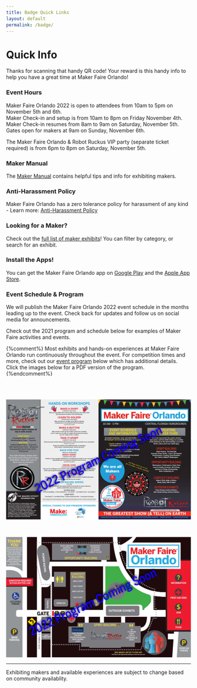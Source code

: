 ```yaml
---
title: Badge Quick Links
layout: default
permalink: /badge/
---
```


# Quick Info
Thanks for scanning that handy QR code! Your reward is this handy info to help you have a great time at Maker Faire Orlando!

### Event Hours
Maker Faire Orlando 2022 is open to attendees from 10am to 5pm on November 5th and 6th.<br>
Maker Check-in and setup is from 10am to 8pm on Friday November 4th.<br>
Maker Check-in resumes from 8am to 9am on Saturday, November 5th.<br>
Gates open for makers at 9am on Sunday, November 6th.<br>

The Maker Faire Orlando & Robot Ruckus VIP party (separate ticket required) is from 6pm to 8pm on Saturday, November 5th.

### Maker Manual
The [Maker Manual](/maker-manual) contains helpful tips and info for exhibiting makers.

### Anti-Harassment Policy

Maker Faire Orlando has a zero tolerance policy for harassment of any kind - Learn more: [Anti-Harassment Policy](/anti-harassment/)

### Looking for a Maker?
Check out the [full list of maker exhibits](/makers)! You can filter by category, or search for an exhibit.

### Install the Apps!
You can get the Maker Faire Orlando app on [Google Play](https://play.google.com/store/apps/details?id=com.makerfaireorlando.mforlando&hl=en_US&gl=US) and the [Apple App Store](https://apps.apple.com/us/app/maker-faire-orlando/id913046166).

### Event Schedule & Program

We will publish the Maker Faire Orlando 2022 event schedule in the months leading up to the event. Check back for updates and follow us on social media for announcements.

Check out the 2021 program and schedule below for examples of Maker Faire activities and events.

{%comment%}
Most exhibits and hands-on experiences at Maker Faire Orlando run continuously throughout the event. For competition times and more, check out our [event program](/program) below which has additional details. Click the images below for a PDF version of the program.
{%endcomment%}

<br><br>

<a href="/assets/images/program/MFO_2021_Program_v3.pdf"><img src="/assets/images/program/MFO_2021_Program_Page_1-web-coming-soon.jpg" alt="Maker Faire Orlando 2021 event program page 1" width="800" /></a>

<br>

<a href="/assets/images/program/MFO_2021_Program_v3.pdf"><img src="/assets/images/program/MFO_2021_Program_Page_2-web-coming-soon.jpg" alt="Maker Faire Orlando 2021 event program page 2" width="800" /></a>



---

Exhibiting makers and available experiences are subject to change based on community availablity.
